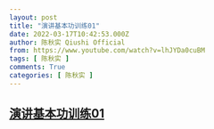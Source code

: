 ```yaml
---
layout: post
title: "演讲基本功训练01"
date: 2022-03-17T10:42:53.000Z
author: 陈秋实 Qiushi Official
from: https://www.youtube.com/watch?v=lhJYDa0cuBM
tags: [ 陈秋实 ]
comments: True
categories: [ 陈秋实 ]
---
```

<!--1647513773000-->
[演讲基本功训练01](https://www.youtube.com/watch?v=lhJYDa0cuBM)
------

<div>

</div>
